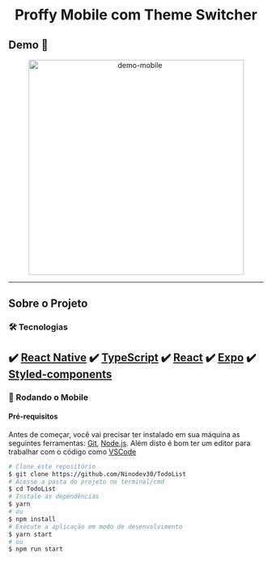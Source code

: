 <h1 style="text-align: center; font-weight: bold;">Proffy Mobile com Theme Switcher</h1>

## Demo 📸

<div align="center" >
  <img src="./github/GifMobile.gif" alt="demo-mobile" height="425">
</div>

---
## Sobre o Projeto

### 🛠 Tecnologias

✔️ [React Native](https://reactnative.dev/)
✔️ [TypeScript](https://www.typescriptlang.org/)
✔️ [React](https://pt-br.reactjs.org/)
✔️ [Expo](https://expo.io/)
✔️ [Styled-components](https://styled-components.com/)
---

### 🎲 Rodando o Mobile

#### Pré-requisitos

Antes de começar, você vai precisar ter instalado em sua máquina as seguintes ferramentas:
[Git](https://git-scm.com), [Node.js](https://nodejs.org/en/).
Além disto é bom ter um editor para trabalhar com o código como [VSCode](https://code.visualstudio.com/)

```bash
# Clone este repositório
$ git clone https://github.com/Ninodev30/TodoList
# Acesse a pasta do projeto no terminal/cmd
$ cd TodoList
# Instale as dependências
$ yarn
# ou
$ npm install
# Execute a aplicação em modo de desenvolvimento
$ yarn start
# ou
$ npm run start
```